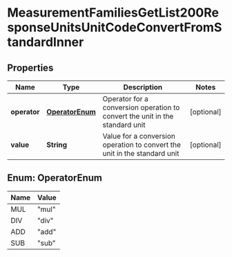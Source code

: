 

# MeasurementFamiliesGetList200ResponseUnitsUnitCodeConvertFromStandardInner


## Properties

| Name | Type | Description | Notes |
|------------ | ------------- | ------------- | -------------|
|**operator** | [**OperatorEnum**](#OperatorEnum) | Operator for a conversion operation to convert the unit in the standard unit |  [optional] |
|**value** | **String** | Value for a conversion operation to convert the unit in the standard unit |  [optional] |



## Enum: OperatorEnum

| Name | Value |
|---- | -----|
| MUL | &quot;mul&quot; |
| DIV | &quot;div&quot; |
| ADD | &quot;add&quot; |
| SUB | &quot;sub&quot; |



